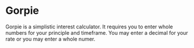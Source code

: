# Gorpie
Gorpie is a simplistic interest calculator. It requires you to enter whole numbers for your principle and timeframe. You may enter a decimal for your rate or you may enter a whole numer.

